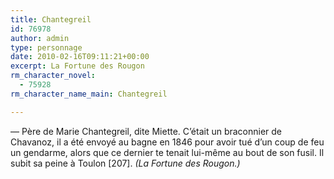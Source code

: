 ```yaml
---
title: Chantegreil
id: 76978
author: admin
type: personnage
date: 2010-02-16T09:11:21+00:00
excerpt: La Fortune des Rougon
rm_character_novel:
  - 75928
rm_character_name_main: Chantegreil

---
```

— Père de Marie Chantegreil, dite Miette. C&rsquo;était un braconnier de Chavanoz, il a été envoyé au bagne en 1846 pour avoir tué d&rsquo;un coup de feu un gendarme, alors que ce dernier te tenait lui-même au bout de son fusil. Il subit sa peine à Toulon [207]. _(La Fortune des Rougon.)_